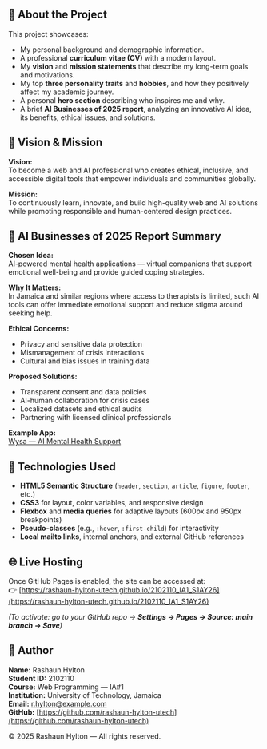 
## 💼 About the Project

This project showcases:
- My personal background and demographic information.  
- A professional **curriculum vitae (CV)** with a modern layout.  
- My **vision** and **mission statements** that describe my long-term goals and motivations.  
- My top **three personality traits** and **hobbies**, and how they positively affect my academic journey.  
- A personal **hero section** describing who inspires me and why.  
- A brief **AI Businesses of 2025 report**, analyzing an innovative AI idea, its benefits, ethical issues, and solutions.


## 🎯 Vision & Mission

**Vision:**  
To become a web and AI professional who creates ethical, inclusive, and accessible digital tools that empower individuals and communities globally.

**Mission:**  
To continuously learn, innovate, and build high-quality web and AI solutions while promoting responsible and human-centered design practices.


## 🧠 AI Businesses of 2025 Report Summary

**Chosen Idea:**  
AI-powered mental health applications — virtual companions that support emotional well-being and provide guided coping strategies.

**Why It Matters:**  
In Jamaica and similar regions where access to therapists is limited, such AI tools can offer immediate emotional support and reduce stigma around seeking help.

**Ethical Concerns:**  
- Privacy and sensitive data protection  
- Mismanagement of crisis interactions  
- Cultural and bias issues in training data  

**Proposed Solutions:**  
- Transparent consent and data policies  
- AI-human collaboration for crisis cases  
- Localized datasets and ethical audits  
- Partnering with licensed clinical professionals  

**Example App:**  
[Wysa — AI Mental Health Support](https://www.wysa.com/)


## 🧩 Technologies Used

- **HTML5 Semantic Structure** (`header`, `section`, `article`, `figure`, `footer`, etc.)  
- **CSS3** for layout, color variables, and responsive design  
- **Flexbox** and **media queries** for adaptive layouts (600px and 950px breakpoints)  
- **Pseudo-classes** (e.g., `:hover`, `:first-child`) for interactivity  
- **Local mailto links**, internal anchors, and external GitHub references  


## 🌐 Live Hosting

Once GitHub Pages is enabled, the site can be accessed at:  
👉 [https://rashaun-hylton-utech.github.io/2102110_IA1_S1AY26](https://rashaun-hylton-utech.github.io/2102110_IA1_S1AY26)

*(To activate: go to your GitHub repo → **Settings → Pages → Source: main branch → Save**)*


## 👤 Author

**Name:** Rashaun Hylton  
**Student ID:** 2102110  
**Course:** Web Programming — IA#1  
**Institution:** University of Technology, Jamaica  
**Email:** r.hylton@example.com  
**GitHub:** [https://github.com/rashaun-hylton-utech](https://github.com/rashaun-hylton-utech)


© 2025 Rashaun Hylton — All rights reserved.
